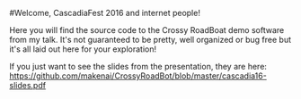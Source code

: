 #Welcome, CascadiaFest 2016 and internet people!

Here you will find the source code to the Crossy RoadBoat demo software from my talk. It's not guaranteed to be pretty, well organized or bug free but it's all laid out here for your exploration!

If you just want to see the slides from the presentation, they are here: https://github.com/makenai/CrossyRoadBot/blob/master/cascadia16-slides.pdf
